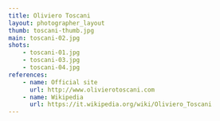 ```yaml
---
title: Oliviero Toscani
layout: photographer_layout
thumb: toscani-thumb.jpg
main: toscani-02.jpg
shots:
    - toscani-01.jpg
    - toscani-03.jpg
    - toscani-04.jpg
references:
    - name: Official site
      url: http://www.olivierotoscani.com
    - name: Wikipedia
      url: https://it.wikipedia.org/wiki/Oliviero_Toscani
---
```

